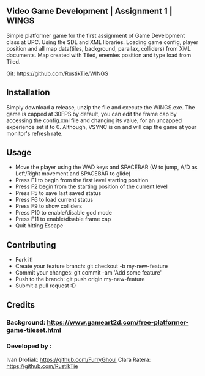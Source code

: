 ## Video Game Development | Assignment 1 | WINGS

Simple platformer game for the first assignment of Game Development class at UPC. Using the SDL and XML libraries. Loading game config, player position and all map data(tiles, background, parallax, colliders) from XML documents. Map created with Tiled, enemies position and type load from Tiled.  

Git: https://github.com/RustikTie/WINGS

## Installation

Simply download a release, unzip the file and execute the WINGS.exe. 
The game is capped at 30FPS by default, you can edit the frame cap by accessing the config.xml file and changing its value, for an uncapped experience set it to 0. Although, VSYNC is on and will cap the game at your monitor's refresh rate. 

## Usage

- Move the player using the WAD keys and SPACEBAR (W to jump, A/D as Left/Right movement and SPACEBAR to glide)
- Press F1 to begin from the first level starting position
- Press F2 begin from the starting position of the current level
- Press F5 to save last saved status
- Press F6 to load current status
- Press F9 to show colliders
- Press F10 to enable/disable god mode
- Press F11 to enable/disable frame cap
- Quit hitting Escape

## Contributing
- Fork it!
- Create your feature branch: git checkout -b my-new-feature
- Commit your changes: git commit -am 'Add some feature'
- Push to the branch: git push origin my-new-feature
- Submit a pull request :D

## Credits

### Background: https://www.gameart2d.com/free-platformer-game-tileset.html

### Developed by :
Ivan Drofiak: https://github.com/FurryGhoul
Clara Ratera: https://github.com/RustikTie